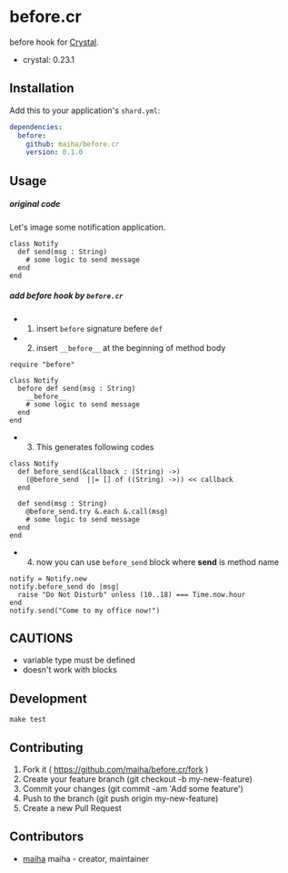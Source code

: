 # before.cr

before hook for [Crystal](http://crystal-lang.org/).

- crystal: 0.23.1

## Installation

Add this to your application's `shard.yml`:

```yaml
dependencies:
  before:
    github: maiha/before.cr
    version: 0.1.0
```

## Usage

##### original code

Let's image some notification application.

```crystal
class Notify
  def send(msg : String)
    # some logic to send message
  end
end
```

##### add before hook by `before.cr`

- 1. insert `before` signature befere `def`
- 2. insert `__before__` at the beginning of method body

```crystal
require "before"

class Notify
  before def send(msg : String)
    __before__
    # some logic to send message
  end
end
```

- 3. This generates following codes

```crystal
class Notify
  def before_send(&callback : (String) ->)
    (@before_send  ||= [] of ((String) ->)) << callback
  end

  def send(msg : String)
    @before_send.try &.each &.call(msg)
    # some logic to send message
  end
end
```

- 4. now you can use `before_send` block where **send** is method name

```crystal
notify = Notify.new
notify.before_send do |msg|
  raise "Do Not Disturb" unless (10..18) === Time.now.hour
end
notify.send("Come to my office now!")
```

## CAUTIONS

- variable type must be defined
- doesn't work with blocks

## Development

```shell
make test
```

## Contributing

1. Fork it ( https://github.com/maiha/before.cr/fork )
2. Create your feature branch (git checkout -b my-new-feature)
3. Commit your changes (git commit -am 'Add some feature')
4. Push to the branch (git push origin my-new-feature)
5. Create a new Pull Request

## Contributors

- [maiha](https://github.com/maiha) maiha - creator, maintainer
